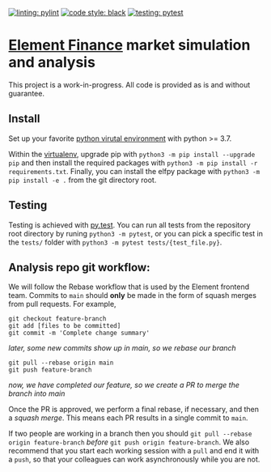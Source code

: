 [![linting: pylint](https://img.shields.io/badge/linting-pylint-yellowgreen)](https://github.com/PyCQA/pylint)
[![code style: black](https://img.shields.io/badge/code%20style-black-000000.svg)](https://github.com/psf/black)
[![testing: pytest](https://img.shields.io/badge/testing-pytest-blue.svg)](https://docs.pytest.org/en/latest/contents.html)

#  [Element Finance](https://element.fi) market simulation and analysis
This project is a work-in-progress. All code is provided as is and without guarantee.

## Install
Set up your favorite [python virutal environment](https://github.com/pyenv/pyenv#how-it-works) with python >= 3.7.

Within the [virtualenv](https://github.com/pyenv/pyenv-virtualenv), upgrade pip with `python3 -m pip install --upgrade pip` and then install the required packages with `python3 -m pip install -r requirements.txt`. Finally, you can install the elfpy package with `python3 -m pip install -e .` from the git directory root.

## Testing
Testing is achieved with [py.test](https://docs.pytest.org/en/latest/contents.html). You can run all tests from the repository root directory by runing `python3 -m pytest`, or you can pick a specific test in the `tests/` folder with `python3 -m pytest tests/{test_file.py}`.

## Analysis repo git workflow:
We will follow the Rebase workflow that is used by the Element frontend team.
Commits to `main` should **only** be made in the form of squash merges from pull requests.
For example,

```
git checkout feature-branch
git add [files to be committed]
git commit -m 'Complete change summary'
```
_later, some new commits show up in main, so we rebase our branch_
```
git pull --rebase origin main
git push feature-branch
```
_now, we have completed our feature, so we create a PR to merge the branch into main_

Once the PR is approved, we perform a final rebase, if necessary, and then a *squash merge*. This means each PR results in a single commit to `main`.

If two people are working in a branch then you should `git pull --rebase origin feature-branch`  *before* `git push origin feature-branch`. We also recommend that you start each working session with a `pull` and end it with a `push`, so that your colleagues can work asynchronously while you are not.
